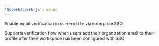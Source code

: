 ```yaml
---
'@clerk/clerk-js': minor
---
```


Enable email verification in `UserProfile` via enterprise SSO

Supports verification flow when users add their organization email to their profile after their workspace has been configured with SSO
